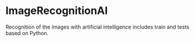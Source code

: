 # ImageRecognitionAI
Recognition of the images with artificial intelligence includes train and tests based on Python.
